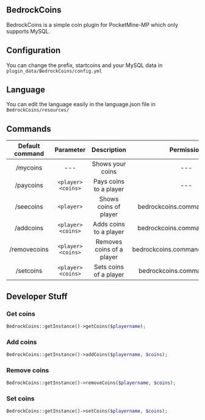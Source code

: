 ## BedrockCoins
BedrockCoins is a simple coin plugin for PocketMine-MP which only supports MySQL.

## Configuration
You can change the prefix, startcoins and your MySQL data in `plugin_data/BedrockCoins/config.yml`

## Language
You can edit the language easily in the language.json file in `BedrockCoins/resources/`

## Commands

| Default command | Parameter | Description | Permission |
| :-----: | :--------: | :---------: | :----------: |
| /mycoins | --- | Shows your coins | --- |
| /paycoins | `<player>` `<coins>` | Pays coins to a player | --- |
| /seecoins | `<player>` | Shows coins of player | bedrockcoins.command.seecoins |
| /addcoins | `<player>` `<coins>` | Adds coins to a player | bedrockcoins.command.addcoins |
| /removecoins | `<player>` `<coins>` | Removes coins of a player | bedrockcoins.command.removecoins |
| /setcoins | `<player>` `<coins>` | Sets coins of a player | bedrockcoins.command.setcoins |

## Developer Stuff

### Get coins
```php
BedrockCoins::getInstance()->getCoins($playername);
```

### Add coins

```php
BedrockCoins::getInstance()->addCoins($playername, $coins);
```

### Remove coins

```php
BedrockCoins::getInstance()->removeCoins($playername, $coins);
```

### Set coins

```php
BedrockCoins::getInstance()->setCoins($playername, $coins);
```
